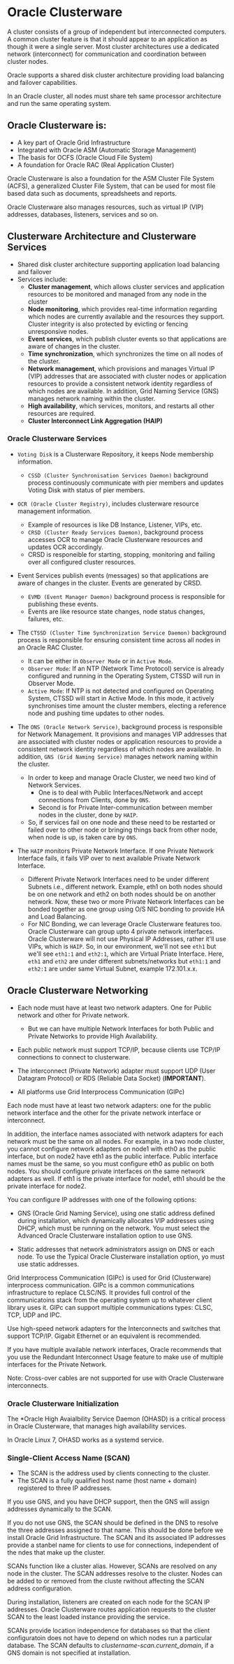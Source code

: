 # Oracle Clusterware 
A cluster consists of a group of independent but interconnected computers. A common cluster feature is that it should appear to an application as though it were a single server. Most cluster architectures use a dedicated network (interconnect) for communication and coordination between cluster nodes.

Oracle supports a shared disk cluster architecture providing load balancing and failover capabilities.

In an Oracle cluster, all nodes must share teh same processor architecture and run the same operating system. 

## Oracle Clusterware is:
* A key part of Oracle Grid Infrastructure
* Integrated with Oracle ASM (Automatic Storage Management)
* The basis for OCFS (Oracle Cloud File System)
* A foundation for Oracle RAC (Real Application Cluster)

Oracle Clusterware is also a foundation for the ASM Cluster File System (ACFS), a generalized Cluster File System, that can be used for most file based data such as documents, spreadsheets and reports.

Oracle Clusterware also manages resources, such as virtual IP (VIP) addresses, databases, listeners, services and so on.

## Clusterware Architecture and Clusterware Services
* Shared disk cluster architecture supporting application load balancing and failover
* Services include:
  - **Cluster management**, which allows cluster services and application resources to be monitored and managed from any node in the cluster 
  - **Node monitoring**, which provides real-time information regarding which nodes are currently available and the resources they support. Cluster integrity is also protected by evicting or fencing unresponsive nodes.
  - **Event services**, which publish cluster events so that applications are aware of changes in the cluster.
  - **Time synchronization**, which synchronizes the time on all nodes of the cluster.
  - **Network management**, which provisions and manages Virtual IP (VIP) addresses that are associated with cluster nodes or application resources to provide a consistent network identity regardless of which nodes are available. In addition, Grid Naming Service (GNS) manages network naming within the cluster.
  - **High availability**, which services, monitors, and restarts all other resources are required.
  - **Cluster Interconnect Link Aggregation (HAIP)**

### Oracle Clusterware Services

* `Voting Disk` is a Clusterware Repository, it keeps Node membership information.
  * `CSSD (Cluster Synchronisation Services Daemon)` background process continuously communicate with pier members and updates Voting Disk with status of pier members.

* `OCR (Oracle Cluster Registry)`, includes clusterware resource management information.
  * Example of resources is like DB Instance, Listener, VIPs, etc.
  * `CRSD (Cluster Ready Services Daemon)`, background process accesses OCR to manage Oracle Clusterware resources and updates OCR accordingly.
  * CRSD is responeible for starting, stopping, monitoring and failing over all configured cluster resources.

* Event Services publish events (messages) so that applications are aware of changes in the cluster. Events are generated by CRSD.
  * `EVMD (Event Manager Daemon)` background process is responsible for publishing these events.
  * Events are like resource state changes, node status changes, failures, etc.

* The `CTSSD (Cluster Time Synchronization Service Daemon)` background process is responsible for ensuring consistent time across all nodes in an Oracle RAC Cluster.
  * It can be either in `Observer Mode` or in `Active Mode`.
  * `Observer Mode`: If an NTP (Network Time Protocol) service is already configured and running in the Operating System, CTSSD will run in Observer Mode.
  * `Active Mode`: If NTP is not detected and configured on Operating System, CTSSD will start in Active Mode. In this mode, it actively synchronises time amount the cluster members, electing a reference node and pushing time updates to other nodes.

* The `ONS (Oracle Network Service)`, background process is responsible for Network Management. It provisions and manages VIP addresses that are associated with cluster nodes or application resources to provide a consistent network identity regardless of which nodes are available. In addition, `GNS (Grid Naming Service)` manages network naming within the cluster.
  * In order to keep and manage Oracle Cluster, we need two kind of Network Services.
    * One is to deal with Public Interfaces/Network and accept connections from Clients, done by `ONS`.
    * Second is for Private Inter-communication between member nodes in the cluster, done by `HAIP`.
  * So, if services fail on one node and these need to be restarted or failed over to other node or bringing things back from other node, when node is up, is taken care by `ONS`.

* The `HAIP` monitors Private Network Interface. If one Private Network Interface fails, it fails VIP over to next available Private Network Interface.
  * Different Private Network Interfaces need to be under different Subnets i.e., different network. Example, eth1 on both nodes should be on one network and eth2 on both nodes should be on another network. Now, these two or more Private Network Interfaces can be bonded together as one group using O/S NIC bonding to provide HA and Load Balancing.
  * For NIC Bonding, we can leverage Oracle Clusterware features too. Oracle Clusterware can group upto 4 private network interfaces. Oracle Clusterware will not use Physical IP Addresses, rather it'll use VIPs, which is `HAIP`. So, in our environment, we'll not see `eth1` but we'll see `eth1:1` and `eth2:1`, which are Virtual Priate Interface.
  Here, `eth1` and `eth2` are under different subnets/networks but `eth1:1` and `eth2:1` are under same Virtual Subnet, example 172.101.x.x.

## Oracle Clusterware Networking

* Each node must have at least two network adapters. One for Public network and other for Private network.
  * But we can have multiple Network Interfaces for both Public and Private Networks to provide High Availability.

* Each public network must support TCP/IP, because clients use TCP/IP connections to connect to clusterware.

* The interconnect (Private Network) adapter must support UDP (User Datagram Protocol) or RDS (Reliable Data Socket) (**IMPORTANT**).

* All platforms use Grid Interprocess Communication (GIPc)

Each node must have at least two network adapters: one for the public network interface and the other for the private network interface or interconnect.

In addition, the interface names associated with network adapters for each network must be the same on all nodes. For example, in a two node cluster, you cannot configure network adapters on node1 with eth0 as the public interface, but on node2 have eth1 as the public interface. Public interface names must be the same, so you must configure eth0 as public on both nodes.
You should configure private interfaces on the same network adapters as well. If eth1 is the private interface for node1, eth1 should be the private interface for node2.

You can configure IP addresses with one of the following options:

* GNS (Oracle Grid Naming Service), using one static address defined during installation, which dynamically allocates VIP addresses using DHCP, which must be running on the network.
You must select the Advanced Oracle Clusterware installation option to use GNS.

* Static addresses that network administrators assign on DNS or each node. To use the Typical Oracle Clusterware installation option, yo must use static addresses.

Grid Interprocess Communication (GIPc) is used for Grid (Clusterware) interprocess communication. GIPc is a common communications infrastructure to replace CLSC/NS. It provides full control of the communicatoins stack from the operating system up to whatever client library uses it. GIPc can support multiple communications types: CLSC, TCP, UDP and IPC.

Use high-speed network adapters for the Interconnects and switches that support TCP/IP. Gigabit Ethernet or an equivalent is recommended.

If you have multiple available network interfaces, Oracle recommends that you use the Redundant Interconnect Usage feature to make use of multiple interfaces for the Private Network.

Note: Cross-over cables are not supported for use with Oracle Clusterware interconnects.

### Oracle Clusterware Initialization
The *Oracle High Avaialbility Service Daemon (OHASD) is a critical process in Oracle Clusterware, that manages high availability services.

In Oracle Linux 7, OHASD works as a systemd service.

### Single-Client Access Name (SCAN)
* The SCAN is the address used by clients connecting to the cluster.
* The SCAN is a fully qualified host name (host name + domain) registered to three IP addresses.

If you use GNS, and you have DHCP support, then the GNS will assign addresses dynamically to the SCAN.

If you do not use GNS, the SCAN should be defined in the DNS to resolve the three addresses assigned to that name. This should be done before we install Oracle Grid Infrastructure. 
The SCAN and its associated IP addresses provide a stanbel name for clients to use for connections, independent of the ndes that make up the cluster.

SCANs function like a cluster alias. However, SCANs are resolved on any node in the cluster. The SCAN addresses resolve to the cluster. Nodes can be added to or removed from the cluste rwithout affecting the SCAN address configuration.

During installation, listeners are created on each node for the SCAN IP addresses. Oracle Clusterware routes application requests to the cluster SCAN to the least loaded instance providing the service.

SCANs provide location independence for databases so that the client configuratoin does not have to depend on which nodes run a particular database.
The SCAN defaults to *clustername-scan.current_domain*, if a GNS domain is not specified at installation.